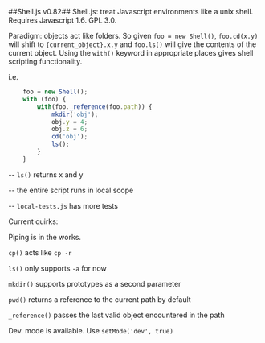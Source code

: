 ##Shell.js v0.82##
Shell.js: treat Javascript environments like a unix shell. Requires Javascript 1.6. GPL 3.0.

Paradigm: objects act like folders. So given `foo = new Shell()`, `foo.cd(x.y)` will shift to `{current_object}.x.y` and `foo.ls()` will give the contents of the current object. Using the `with()` keyword in appropriate places gives shell scripting functionality.

i.e.
```javascript
	foo = new Shell();
    with (foo) {
        with(foo._reference(foo.path)) {
            mkdir('obj');
            obj.y = 4;
            obj.z = 6;
            cd('obj');
            ls();
        }
    }
```

-- `ls()` returns x and y

-- the entire script runs in local scope

-- `local-tests.js` has more tests

Current quirks:

Piping is in the works.

`cp()` acts like `cp -r`

`ls()` only supports `-a` for now

`mkdir()` supports prototypes as a second parameter

`pwd()` returns a reference to the current path by default

`_reference()` passes the last valid object encountered in the path

Dev. mode is available. Use `setMode('dev', true)`